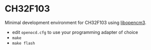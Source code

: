 # CH32F103

Minimal development environment for CH32F103 using [libopencm3](https://github.com/libopencm3/libopencm3).

* edit `openocd.cfg` to use your programming adapter of choice
* `make`
* `make flash`
